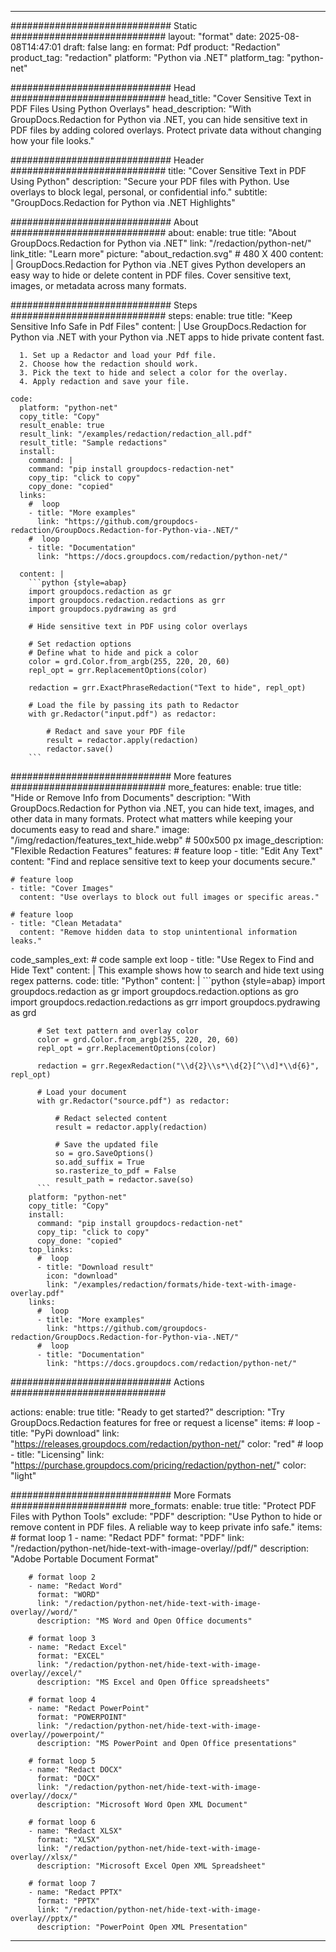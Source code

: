 
---
############################# Static ############################
layout: "format"
date:  2025-08-08T14:47:01
draft: false
lang: en
format: Pdf
product: "Redaction"
product_tag: "redaction"
platform: "Python via .NET"
platform_tag: "python-net"

############################# Head ############################
head_title: "Cover Sensitive Text in PDF Files Using Python Overlays"
head_description: "With GroupDocs.Redaction for Python via .NET, you can hide sensitive text in PDF files by adding colored overlays. Protect private data without changing how your file looks."

############################# Header ############################
title: "Cover Sensitive Text in PDF Using Python" 
description: "Secure your PDF files with Python. Use overlays to block legal, personal, or confidential info."
subtitle: "GroupDocs.Redaction for Python via .NET Highlights" 

############################# About ############################
about:
    enable: true
    title: "About GroupDocs.Redaction for Python via .NET"
    link: "/redaction/python-net/"
    link_title: "Learn more"
    picture: "about_redaction.svg" # 480 X 400
    content: |
       GroupDocs.Redaction for Python via .NET gives Python developers an easy way to hide or delete content in PDF files. Cover sensitive text, images, or metadata across many formats.

############################# Steps ############################
steps:
    enable: true
    title: "Keep Sensitive Info Safe in Pdf Files"
    content: |
      Use GroupDocs.Redaction for Python via .NET with your Python via .NET apps to hide private content fast.
      
      1. Set up a Redactor and load your Pdf file.
      2. Choose how the redaction should work.
      3. Pick the text to hide and select a color for the overlay.
      4. Apply redaction and save your file.
   
    code:
      platform: "python-net"
      copy_title: "Copy"
      result_enable: true
      result_link: "/examples/redaction/redaction_all.pdf"
      result_title: "Sample redactions"
      install:
        command: |
        command: "pip install groupdocs-redaction-net"
        copy_tip: "click to copy"
        copy_done: "copied"
      links:
        #  loop
        - title: "More examples"
          link: "https://github.com/groupdocs-redaction/GroupDocs.Redaction-for-Python-via-.NET/"
        #  loop
        - title: "Documentation"
          link: "https://docs.groupdocs.com/redaction/python-net/"
          
      content: |
        ```python {style=abap}
        import groupdocs.redaction as gr
        import groupdocs.redaction.redactions as grr
        import groupdocs.pydrawing as grd

        # Hide sensitive text in PDF using color overlays

        # Set redaction options
        # Define what to hide and pick a color
        color = grd.Color.from_argb(255, 220, 20, 60)
        repl_opt = grr.ReplacementOptions(color)
                
        redaction = grr.ExactPhraseRedaction("Text to hide", repl_opt)

        # Load the file by passing its path to Redactor
        with gr.Redactor("input.pdf") as redactor:

            # Redact and save your PDF file
            result = redactor.apply(redaction)
            redactor.save()
        ```            


############################# More features ############################
more_features:
  enable: true
  title: "Hide or Remove Info from Documents"
  description: "With GroupDocs.Redaction for Python via .NET, you can hide text, images, and other data in many formats. Protect what matters while keeping your documents easy to read and share."
  image: "/img/redaction/features_text_hide.webp" # 500x500 px
  image_description: "Flexible Redaction Features"
  features:
    # feature loop
    - title: "Edit Any Text"
      content: "Find and replace sensitive text to keep your documents secure."

    # feature loop
    - title: "Cover Images"
      content: "Use overlays to block out full images or specific areas."

    # feature loop
    - title: "Clean Metadata"
      content: "Remove hidden data to stop unintentional information leaks."
      
  code_samples_ext:
    # code sample ext loop
    - title: "Use Regex to Find and Hide Text"
      content: |
        This example shows how to search and hide text using regex patterns.
      code:
        title: "Python"
        content: |
          ```python {style=abap}
          import groupdocs.redaction as gr
          import groupdocs.redaction.options as gro
          import groupdocs.redaction.redactions as grr
          import groupdocs.pydrawing as grd

          # Set text pattern and overlay color
          color = grd.Color.from_argb(255, 220, 20, 60)
          repl_opt = grr.ReplacementOptions(color)

          redaction = grr.RegexRedaction("\\d{2}\\s*\\d{2}[^\\d]*\\d{6}", repl_opt)

          # Load your document
          with gr.Redactor("source.pdf") as redactor:

              # Redact selected content
              result = redactor.apply(redaction)

              # Save the updated file
              so = gro.SaveOptions()
              so.add_suffix = True
              so.rasterize_to_pdf = False
              result_path = redactor.save(so)
          ```
        platform: "python-net"
        copy_title: "Copy"
        install:
          command: "pip install groupdocs-redaction-net"
          copy_tip: "click to copy"
          copy_done: "copied"
        top_links:
          #  loop
          - title: "Download result"
            icon: "download"
            link: "/examples/redaction/formats/hide-text-with-image-overlay.pdf"
        links:
          #  loop
          - title: "More examples"
            link: "https://github.com/groupdocs-redaction/GroupDocs.Redaction-for-Python-via-.NET/"
          #  loop
          - title: "Documentation"
            link: "https://docs.groupdocs.com/redaction/python-net/"


############################# Actions ############################

actions:
  enable: true
  title: "Ready to get started?"
  description: "Try GroupDocs.Redaction features for free or request a license"
  items:
    #  loop
    - title: "PyPi download"
      link: "https://releases.groupdocs.com/redaction/python-net/"
      color: "red"
        #  loop
    - title: "Licensing"
      link: "https://purchase.groupdocs.com/pricing/redaction/python-net/"
      color: "light"


############################# More Formats #####################
more_formats:
    enable: true
    title: "Protect PDF Files with Python Tools"
    exclude: "PDF"
    description: "Use Python to hide or remove content in PDF files. A reliable way to keep private info safe."
    items: 
        # format loop 1
        - name: "Redact PDF"
          format: "PDF"
          link: "/redaction/python-net/hide-text-with-image-overlay//pdf/"
          description: "Adobe Portable Document Format"

        # format loop 2
        - name: "Redact Word"
          format: "WORD"
          link: "/redaction/python-net/hide-text-with-image-overlay//word/"
          description: "MS Word and Open Office documents"
          
        # format loop 3
        - name: "Redact Excel"
          format: "EXCEL"
          link: "/redaction/python-net/hide-text-with-image-overlay//excel/"
          description: "MS Excel and Open Office spreadsheets"

        # format loop 4
        - name: "Redact PowerPoint"
          format: "POWERPOINT"
          link: "/redaction/python-net/hide-text-with-image-overlay//powerpoint/"
          description: "MS PowerPoint and Open Office presentations"

        # format loop 5
        - name: "Redact DOCX"
          format: "DOCX"
          link: "/redaction/python-net/hide-text-with-image-overlay//docx/"
          description: "Microsoft Word Open XML Document"
          
        # format loop 6
        - name: "Redact XLSX"
          format: "XLSX"
          link: "/redaction/python-net/hide-text-with-image-overlay//xlsx/"
          description: "Microsoft Excel Open XML Spreadsheet"
          
        # format loop 7
        - name: "Redact PPTX"
          format: "PPTX"
          link: "/redaction/python-net/hide-text-with-image-overlay//pptx/"
          description: "PowerPoint Open XML Presentation"


---